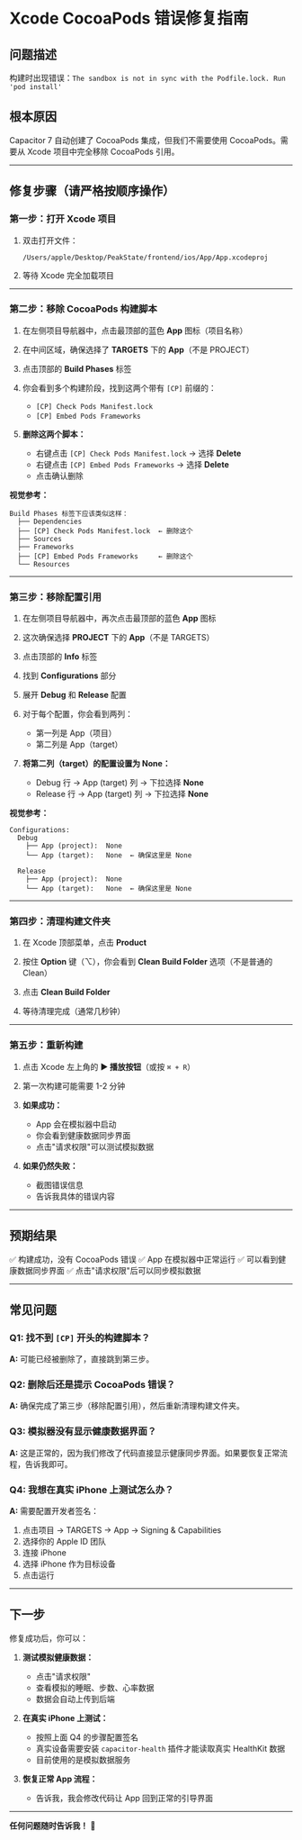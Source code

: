 # Xcode CocoaPods 错误修复指南

## 问题描述
构建时出现错误：`The sandbox is not in sync with the Podfile.lock. Run 'pod install'`

## 根本原因
Capacitor 7 自动创建了 CocoaPods 集成，但我们不需要使用 CocoaPods。需要从 Xcode 项目中完全移除 CocoaPods 引用。

---

## 修复步骤（请严格按顺序操作）

### 第一步：打开 Xcode 项目

1. 双击打开文件：
   ```
   /Users/apple/Desktop/PeakState/frontend/ios/App/App.xcodeproj
   ```

2. 等待 Xcode 完全加载项目

---

### 第二步：移除 CocoaPods 构建脚本

1. 在左侧项目导航器中，点击最顶部的蓝色 **App** 图标（项目名称）

2. 在中间区域，确保选择了 **TARGETS** 下的 **App**（不是 PROJECT）

3. 点击顶部的 **Build Phases** 标签

4. 你会看到多个构建阶段，找到这两个带有 `[CP]` 前缀的：
   - `[CP] Check Pods Manifest.lock`
   - `[CP] Embed Pods Frameworks`

5. **删除这两个脚本：**
   - 右键点击 `[CP] Check Pods Manifest.lock` → 选择 **Delete**
   - 右键点击 `[CP] Embed Pods Frameworks` → 选择 **Delete**
   - 点击确认删除

**视觉参考：**
```
Build Phases 标签下应该类似这样：
  ├── Dependencies
  ├── [CP] Check Pods Manifest.lock  ← 删除这个
  ├── Sources
  ├── Frameworks
  ├── [CP] Embed Pods Frameworks     ← 删除这个
  └── Resources
```

---

### 第三步：移除配置引用

1. 在左侧项目导航器中，再次点击最顶部的蓝色 **App** 图标

2. 这次确保选择 **PROJECT** 下的 **App**（不是 TARGETS）

3. 点击顶部的 **Info** 标签

4. 找到 **Configurations** 部分

5. 展开 **Debug** 和 **Release** 配置

6. 对于每个配置，你会看到两列：
   - 第一列是 App（项目）
   - 第二列是 App（target）

7. **将第二列（target）的配置设置为 None：**
   - Debug 行 → App (target) 列 → 下拉选择 **None**
   - Release 行 → App (target) 列 → 下拉选择 **None**

**视觉参考：**
```
Configurations:
  Debug
    ├── App (project):  None
    └── App (target):   None  ← 确保这里是 None

  Release
    ├── App (project):  None
    └── App (target):   None  ← 确保这里是 None
```

---

### 第四步：清理构建文件夹

1. 在 Xcode 顶部菜单，点击 **Product**

2. 按住 **Option** 键（⌥），你会看到 **Clean Build Folder** 选项（不是普通的 Clean）

3. 点击 **Clean Build Folder**

4. 等待清理完成（通常几秒钟）

---

### 第五步：重新构建

1. 点击 Xcode 左上角的 **▶️ 播放按钮**（或按 `⌘ + R`）

2. 第一次构建可能需要 1-2 分钟

3. **如果成功：**
   - App 会在模拟器中启动
   - 你会看到健康数据同步界面
   - 点击"请求权限"可以测试模拟数据

4. **如果仍然失败：**
   - 截图错误信息
   - 告诉我具体的错误内容

---

## 预期结果

✅ 构建成功，没有 CocoaPods 错误
✅ App 在模拟器中正常运行
✅ 可以看到健康数据同步界面
✅ 点击"请求权限"后可以同步模拟数据

---

## 常见问题

### Q1: 找不到 `[CP]` 开头的构建脚本？
**A:** 可能已经被删除了，直接跳到第三步。

### Q2: 删除后还是提示 CocoaPods 错误？
**A:** 确保完成了第三步（移除配置引用），然后重新清理构建文件夹。

### Q3: 模拟器没有显示健康数据界面？
**A:** 这是正常的，因为我们修改了代码直接显示健康同步界面。如果要恢复正常流程，告诉我即可。

### Q4: 我想在真实 iPhone 上测试怎么办？
**A:** 需要配置开发者签名：
1. 点击项目 → TARGETS → App → Signing & Capabilities
2. 选择你的 Apple ID 团队
3. 连接 iPhone
4. 选择 iPhone 作为目标设备
5. 点击运行

---

## 下一步

修复成功后，你可以：

1. **测试模拟健康数据：**
   - 点击"请求权限"
   - 查看模拟的睡眠、步数、心率数据
   - 数据会自动上传到后端

2. **在真实 iPhone 上测试：**
   - 按照上面 Q4 的步骤配置签名
   - 真实设备需要安装 `capacitor-health` 插件才能读取真实 HealthKit 数据
   - 目前使用的是模拟数据服务

3. **恢复正常 App 流程：**
   - 告诉我，我会修改代码让 App 回到正常的引导界面

---

**任何问题随时告诉我！** 📱
